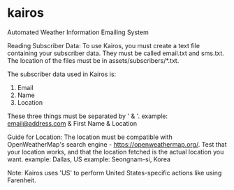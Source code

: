 # kairos
Automated Weather Information Emailing System


Reading Subscriber Data:
To use Kairos, you must create a text file containing your subscriber data.
They must be called email.txt and sms.txt.
The location of the files must be in assets/subscribers/*.txt.

The subscriber data used in Kairos is:
1. Email
2. Name
3. Location

These three things must be separated by ' & '.
example: email@address.com & First Name & Location

Guide for Location:
The location must be compatible with OpenWeatherMap's search engine - https://openweathermap.org/.
Test that your location works, and that the location fetched is the actual location you want.
example: Dallas, US
example: Seongnam-si, Korea

Note: Kairos uses 'US' to perform United States-specific actions like using Farenheit.
